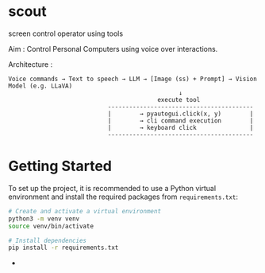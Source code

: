 # scout
screen control operator using tools

Aim : Control Personal Computers using voice over interactions.

Architecture : 


```        
Voice commands → Text to speech → LLM → [Image (ss) + Prompt] → Vision Model (e.g. LLaVA)
                                                ↓
                                          execute tool
                            -----------------------------------------
                            |        → pyautogui.click(x, y)        |
                            |        → cli command execution        |
                            |        → keyboard click               |      
                            -----------------------------------------
```


# Getting Started

To set up the project, it is recommended to use a Python virtual environment and install the required packages from `requirements.txt`:

```bash
# Create and activate a virtual environment
python3 -m venv venv
source venv/bin/activate

# Install dependencies
pip install -r requirements.txt
```
-
